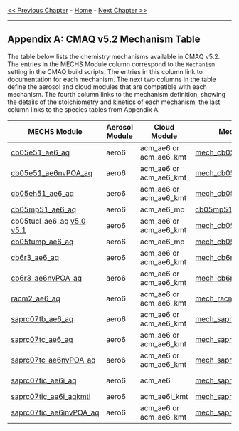 <!-- BEGIN COMMENT -->

[<< Previous Chapter](CMAQ_OGD_ch13_support.md) - [Home](README.md) - [Next Chapter >>](CMAQ_OGD_glossary.md)

<!-- END COMMENT -->

* * *

## Appendix A: CMAQ v5.2 Mechanism Table 
The table below lists the chemistry mechanisms available in CMAQ v5.2.  The entries in the MECHS Module column correspond to the `Mechanism` setting in the CMAQ build scripts. The entries in this column link to documentation for each mechanism.   The next two columns in the table define the aerosol and cloud modules that are compatible with each mechanism. The fourth column links to the mechanism definition, showing the details of the stoichiometry and kinetics of each mechanism, the last column links to the species tables from Appendix A.

|**MECHS Module**|**Aerosol Module**|**Cloud Module**|**Mechanism Definition**|**Species Table**|
|---|---|---|---|---|
| [cb05e51_ae6_aq](https://www.airqualitymodeling.org/index.php/CMAQ_v5.1_CB05_updates) | aero6 | acm_ae6 or acm_ae6_kmt|[mech_cb05e51_ae6_aq.def](../../src/MECHS/cb05e51_ae6_aq/mech_cb05e51_ae6_aq.def)|[**Table A1**](../../../DOCS/User_Manual/Appendix_A/cb05e51_ae6_aq/cb05e51_ae6_aq_species_table.md)|
| [cb05e51_ae6nvPOA_aq](SemiVolPOA_pcSOA.md) | aero6 | acm_ae6 or acm_ae6_kmt|[mech_cb05e51_ae6nvPOA_aq.def](../../src/MECHS/cb05e51_ae6nvPOA_aq/mech_cb05e51_ae6nvPOA_aq.def) | |
| [cb05eh51_ae6_aq](Halogen_Chemistry.md) | aero6 | acm_ae6 or acm_ae6_kmt| [mech_cb05eh51_ae6_aq.def](../../src/MECHS/cb05eh51_ae6_aq/mech_cb05eh51_ae6_aq.def) | |
| [cb05mp51_ae6_aq](https://www.airqualitymodeling.org/index.php/CMAQ_v5.1_cb05mp51_ae6_aq) | aero6 | acm_ae6_mp|[cb05mp51_ae6_aq.def](../../src/MECHS/cb05mp51_ae6_aq/cb05mp51_ae6_aq.def) | |
| cb05tucl_ae6_aq [v5.0](https://www.airqualitymodeling.org/index.php/CMAQv5.0_Chemistry_Notes#CB05TUCL) [v5.1](https://www.airqualitymodeling.org/index.php/CMAQ_v5.1_CB05_updates#CB05tucl_Mechanism_Updates) | aero6 | acm_ae6 or acm_ae6_kmt|[mech_cb05tucl_ae6_aq.def](../../src/MECHS/cb05tucl_ae6_aq/mech_cb05tucl_ae6_aq.def) |[**Table A2**](../../../DOCS/User_Manual/Appendix_A/cb05tucl/cb05tucl_species_table.md)|
| [cb05tump_ae6_aq](https://www.airqualitymodeling.org/index.php/CMAQ_v5.1_cb05tump_ae6_aq) | aero6 | acm_ae6_mp|[mech_cb05tump_ae6_aq.def](../../src/MECHS/cb05tump_ae6_aq/mech_cb05tump_ae6_aq.def) | |
| [cb6r3_ae6_aq](CB6_release_notes.md) | aero6 | acm_ae6 or acm_ae6_kmt| [mech_cb6r3_ae6_aq.def](../../src/MECHS/cb6r3_ae6_aq/mech_cb6r3_ae6_aq.def) |[**Table A3**](../../../DOCS/User_Manual/Appendix_A/cb6r3_ae6_aq/CB6_species_table.md)|
| [cb6r3_ae6nvPOA_aq](SemiVolPOA_pcSOA.md) | aero6 | acm_ae6 or acm_ae6_kmt|[mech_cb6r3_ae6nvPOA_aq.def](../../src/MECHS/cb6r3_ae6nvPOA_aq/mech_cb6r3_ae6nvPOA_aq.def) | |
| [racm2_ae6_aq](https://www.airqualitymodeling.org/index.php/CMAQv5.0.2_gas-phase_chemistry#New_Mechanism:_RACM2) | aero6 | acm_ae6 or acm_ae6_kmt|[mech_racm2_ae6_aq.def](../../src/MECHS/racm2_ae6_aq/mech_racm2_ae6_aq.def) |[**Table A4**](../../../DOCS/User_Manual/Appendix_A/racm2_ae6_aq/racm2_ae6_aq_species_table.md)|
| [saprc07tb_ae6_aq](https://www.airqualitymodeling.org/index.php/CMAQv5.0_Chemistry_Notes#SAPRC07T) | aero6 | acm_ae6 or acm_ae6_kmt|[mech_saprc07tb_ae6_aq.def)](../../src/MECHS/saprc07tb_ae6_aq/mech_saprc07tb_ae6_aq.def) |[**Table A5**](../../../DOCS/User_Manual/Appendix_A/saprc07tb_ae6_aq/saprc07tb_ae6_aq_species_table.md)|
| [saprc07tc_ae6_aq](https://www.airqualitymodeling.org/index.php/CMAQv5.0_Chemistry_Notes#SAPRC07T) | aero6 | acm_ae6 or acm_ae6_kmt| [mech_saprc07tc_ae6_aq.def](../../src/MECHS/saprc07tc_ae6_aq/mech_saprc07tc_ae6_aq.def) |[**Table A6**](../../../DOCS/User_Manual/Appendix_A/saprc07tc_ae6_aq/saprc07tc_ae6_aq_species_table.md)|
| [saprc07tc_ae6nvPOA_aq](SemiVolPOA_pcSOA.md) | aero6 | acm_ae6 or acm_ae6_kmt|[mech_saprc07tc_ae6nvPOA_aq.def](../../src/MECHS/saprc07tc_ae6nvPOA_aq/mech_saprc07tc_ae6nvPOA_aq.def) | |
| [saprc07tic_ae6i_aq](https://www.airqualitymodeling.org/index.php/CMAQ_v5.1_SAPRC07tic_AE6i) | aero6 | acm_ae6|[mech_saprc07tic_ae6i_aq.def](../../src/MECHS/saprc07tic_ae6i_aq/mech_saprc07tic_ae6i_aq.def) |[**Table A7**](../../../DOCS/User_Manual/Appendix_A/saprc07tic_ae6i_aq/saprc07tic_ae6i_aq_species_table.md)|
| [saprc07tic_ae6i_aqkmti](https://www.airqualitymodeling.org/index.php/CMAQv5.1_Aqueous_Chemistry#Additional_options_associated_with_AQCHEM-KMT.28I.29) | aero6 | acm_ae6i_kmt|[mech_saprc07tic_ae6i_aqkmti.def](../../src/MECHS/saprc07tic_ae6i_aqkmti/mech_saprc07tic_ae6i_aq.def) | |
| [saprc07tic_ae6invPOA_aq](SemiVolPOA_pcSOA.md) | aero6 | acm_ae6 or acm_ae6_kmt|[mech_saprc07tic_ae6invPOA_aq.def](../../src/MECHS/saprc07tic_ae6invPOA_aq/mech_saprc07tic_ae6invPOA_aq.def) | |
